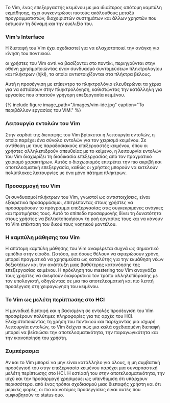 
Το Vim, ένας επεξεργαστής κειμένου με μια ιδιαίτερος  απότομη καμπύλη εκμάθησης,
 έχει συγκεντρώσει πιστούς ακόλουθους μεταξύ προγραμματιστών, 
 διαχειριστών συστημάτων και άλλων χρηστών που εκτιμούν τη δύναμή και την ευελιξία του. 


<h3>Vim's Interface</h3>

Η διεπαφή του Vim έχει σχεδιαστεί για να ελαχιστοποιεί την ανάγκη για κίνηση του ποντικιού.

οι χρήστες του Vim αντί να βασίζονται στο ποντίκι,  περιηγούνται στην οθόνη χρησιμοποιώντας έναν συνδυασμό συντομεύσεων πληκτρολογίου και πλήκτρων (hjkl), τα οποία αντιστοιχίζονται στα πλήκτρα βέλους.

Αυτή η προσέγγιση με επίκεντρο το πληκτρολόγιο ελευθερώνει τα χέρια για να εστιάσουν στην πληκτρολόγηση, καθιστώντας την κατάλληλη για εργασίες που απαιτούν γρήγορη επεξεργασία κειμένου.

{% include figure image_path="/images/vim-ide.jpg" caption="Το περιβάλλον εργασίας του VIM." %}


<h3>Λειτουργία εντολών του Vim</h3>

Στην καρδιά της διεπαφής του Vim βρίσκεται η λειτουργία εντολών, η οποία παρέχει ένα σύνολο εντολών για τον χειρισμό κειμένου. Σε αντίθεση με τους παραδοσιακούς επεξεργαστές κειμένου, όπου οι χρήστες αλληλεπιδρούν απευθείας με το κείμενο, η λειτουργία εντολών του Vim διαχωρίζει τη διαδικασία επεξεργασίας από τον πραγματικό χειρισμό χαρακτήρων. Αυτός ο διαχωρισμός επιτρέπει την πιο ακριβή και αποτελεσματική επεξεργασία, καθώς οι χρήστες μπορούν να εκτελούν πολύπλοκες λειτουργίες με ένα μόνο πάτημα πλήκτρων.

<h3>Προσαρμογή του Vim</h3>

Οι συνδυασμοί πλήκτρων του Vim, γνωστοί ως αντιστοιχίσεις, είναι εξαιρετικά προσαρμόσιμοι, επιτρέποντας στους χρήστες να προσαρμόσουν το πρόγραμμα επεξεργασίας στις συγκεκριμένες ανάγκες και προτιμήσεις τους. Αυτό το επίπεδο προσαρμογής δίνει τη δυνατότητα στους χρήστες να βελτιστοποιήσουν τη ροή εργασίας τους και να κάνουν το Vim  επέκταση του δικού τους νοητικού μοντέλου.

<h3>Η καμπύλη μάθησης του Vim</h3>

Η απότομη καμπύλη μάθησης του Vim αναφέρεται συχνά ως σημαντικό εμπόδιο στην είσοδο. Ωστόσο, για όσους θέλουν να αφιερώσουν χρόνο, μπορεί πραγματικά να χρησιμεύσει ως καταλύτης για την εκμάθηση νέων δεξιοτήτων και την ανάπτυξη μιας βαθύτερης κατανόησης της επεξεργασίας κειμένου. Η πρόκληση του mastering του Vim αναγκάζει τους χρήστες να σκεφτούν διαφορετικά τον τρόπο αλληλεπίδρασης με τον υπολογιστή, οδηγώντας σε μια πιο αποτελεσματική και πιο λεπτή προσέγγιση στη χειραγώγηση του κειμένου.


<h3>Το Vim ως μελέτη περίπτωσης στο HCI</h3>
Η μοναδική διεπαφή και η βασισμένη σε εντολές προσέγγιση του Vim προσφέρουν πολύτιμες πληροφορίες για τις αρχές του HCI. Ελαχιστοποιώντας τη χρήση του ποντικιού και παρέχοντας  μια ισχυρή λειτουργία εντολών, το Vim δείχνει πώς μια καλά σχεδιασμένη διεπαφή μπορεί να βελτιώσει την αποτελεσματικότητα, την παραγωγικότητα και την ικανοποίηση του χρήστη.

<h3>Συμπέρασμα</h3>
Αν και το Vim μπορεί να μην είναι κατάλληλο για όλους, η μη συμβατική προσέγγισή του στην επεξεργασία κειμένου παρέχει μια συναρπαστική μελέτη περίπτωσης στο HCI. Η εστίασή του στην αποτελεσματικότητα, την ισχύ και την προσαρμογή χρησιμεύει ως υπενθύμιση ότι υπάρχουν περισσότεροι από ένας τρόποι σχεδιασμού μιας διεπαφής χρήστη και ότι μερικές φορές, οι πιο καινοτόμες προσεγγίσεις είναι αυτές που αμφισβητούν το status quo.


 
